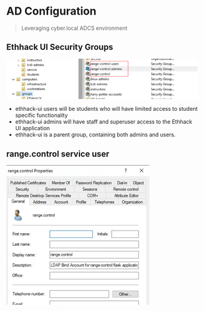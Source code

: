 # AD Configuration

> Leveraging cyber.local ADCS environment

## Ethhack UI Security Groups

![image-20221014080407297](ad-configuration.assets/image-20221014080407297.png) 

* ethhack-ui users will be students who will have limited access to student specific functionality
* ethhack-ui admins will have staff and superuser access to the Ethhack UI application
* ethhack-ui is a parent group, containing both admins and users. 

## range.control service user

![image-20221011072209595](ad-configuration.assets/image-20221011072209595.png) 

